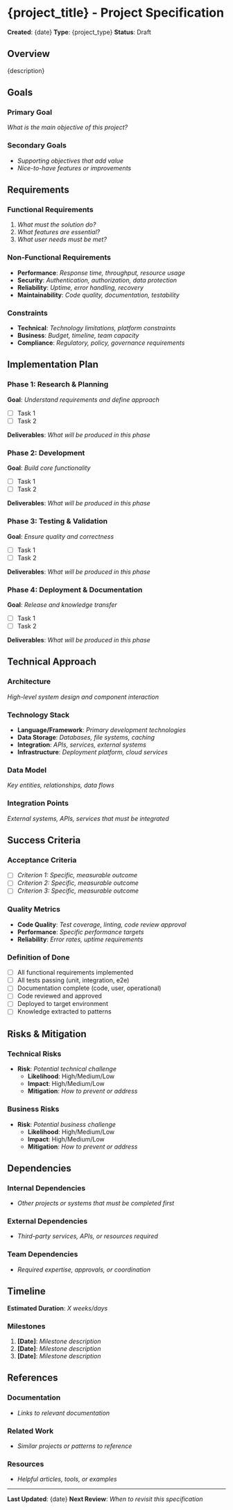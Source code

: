 # {project_title} - Project Specification

**Created**: {date}
**Type**: {project_type}
**Status**: Draft

## Overview

{description}

## Goals

### Primary Goal
_What is the main objective of this project?_

### Secondary Goals
- _Supporting objectives that add value_
- _Nice-to-have features or improvements_

## Requirements

### Functional Requirements
1. _What must the solution do?_
2. _What features are essential?_
3. _What user needs must be met?_

### Non-Functional Requirements
- **Performance**: _Response time, throughput, resource usage_
- **Security**: _Authentication, authorization, data protection_
- **Reliability**: _Uptime, error handling, recovery_
- **Maintainability**: _Code quality, documentation, testability_

### Constraints
- **Technical**: _Technology limitations, platform constraints_
- **Business**: _Budget, timeline, team capacity_
- **Compliance**: _Regulatory, policy, governance requirements_

## Implementation Plan

### Phase 1: Research & Planning
**Goal**: _Understand requirements and define approach_
- [ ] Task 1
- [ ] Task 2

**Deliverables**: _What will be produced in this phase_

### Phase 2: Development
**Goal**: _Build core functionality_
- [ ] Task 1
- [ ] Task 2

**Deliverables**: _What will be produced in this phase_

### Phase 3: Testing & Validation
**Goal**: _Ensure quality and correctness_
- [ ] Task 1
- [ ] Task 2

**Deliverables**: _What will be produced in this phase_

### Phase 4: Deployment & Documentation
**Goal**: _Release and knowledge transfer_
- [ ] Task 1
- [ ] Task 2

**Deliverables**: _What will be produced in this phase_

## Technical Approach

### Architecture
_High-level system design and component interaction_

### Technology Stack
- **Language/Framework**: _Primary development technologies_
- **Data Storage**: _Databases, file systems, caching_
- **Integration**: _APIs, services, external systems_
- **Infrastructure**: _Deployment platform, cloud services_

### Data Model
_Key entities, relationships, data flows_

### Integration Points
_External systems, APIs, services that must be integrated_

## Success Criteria

### Acceptance Criteria
- [ ] _Criterion 1: Specific, measurable outcome_
- [ ] _Criterion 2: Specific, measurable outcome_
- [ ] _Criterion 3: Specific, measurable outcome_

### Quality Metrics
- **Code Quality**: _Test coverage, linting, code review approval_
- **Performance**: _Specific performance targets_
- **Reliability**: _Error rates, uptime requirements_

### Definition of Done
- [ ] All functional requirements implemented
- [ ] All tests passing (unit, integration, e2e)
- [ ] Documentation complete (code, user, operational)
- [ ] Code reviewed and approved
- [ ] Deployed to target environment
- [ ] Knowledge extracted to patterns

## Risks & Mitigation

### Technical Risks
- **Risk**: _Potential technical challenge_
  - **Likelihood**: High/Medium/Low
  - **Impact**: High/Medium/Low
  - **Mitigation**: _How to prevent or address_

### Business Risks
- **Risk**: _Potential business challenge_
  - **Likelihood**: High/Medium/Low
  - **Impact**: High/Medium/Low
  - **Mitigation**: _How to prevent or address_

## Dependencies

### Internal Dependencies
- _Other projects or systems that must be completed first_

### External Dependencies
- _Third-party services, APIs, or resources required_

### Team Dependencies
- _Required expertise, approvals, or coordination_

## Timeline

**Estimated Duration**: _X weeks/days_

### Milestones
1. **[Date]**: _Milestone description_
2. **[Date]**: _Milestone description_
3. **[Date]**: _Milestone description_

## References

### Documentation
- _Links to relevant documentation_

### Related Work
- _Similar projects or patterns to reference_

### Resources
- _Helpful articles, tools, or examples_

---

**Last Updated**: {date}
**Next Review**: _When to revisit this specification_
